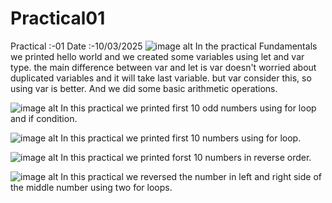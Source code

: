 # Practical01
Practical :-01  Date :-10/03/2025
![image alt](https://github.com/JathusikaSabunthararajan/Practical01/blob/main/Screenshot%20(12).png)
In the practical Fundamentals we printed hello world and we created some variables using let and var type.
the main difference between var and let is var doesn't worried about duplicated variables and it will take last variable.
but var consider this, so using var is better.
And we did some basic arithmetic operations.

![image alt](https://github.com/JathusikaSabunthararajan/Practical01/blob/main/Screenshot%20(13).png)
In this practical we printed first 10 odd numbers using for loop and if condition.

![image alt](https://github.com/JathusikaSabunthararajan/Practical01/blob/main/Screenshot%20(14).png)
In this practical we printed first 10 numbers using for loop.

![image alt](https://github.com/JathusikaSabunthararajan/Practical01/blob/main/Screenshot%20(15).png)
In this practical we printed forst 10 numbers in reverse order.

![image alt](https://github.com/JathusikaSabunthararajan/Practical01/blob/main/Screenshot%20(16).png)
In this practical we reversed the number in left and right side of the middle number using two for loops.


